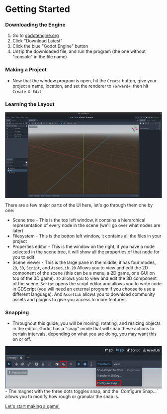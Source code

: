 # Getting Started

### Downloading the Engine
1. Go to [godotengine.org](https://www.godotengine.org)
2. Click "Download Latest"
3. Click the blue "Godot Engine" button
4. Unzip the downloaded file, and run the program (the one without "console" in the file name)

### Making a Project
- Now that the window program is open, hit the `Create` button, give your project a name, location, and set the renderer to `Forward+`, then hit `Create & Edit`

### Learning the Layout
<img style="display: block; margin-left: auto; margin-right: auto;" src="2-1.png" alt="Godot UI">

There are a few major parts of the UI here, let's go through them one by one:

- Scene tree - This is the top left window, it contains a hierarchical representation of every node in the scene (we'll go over what nodes are later)
- Filesystem - This is the botton left window, it contains all the files in your project
- Properties editor - This is the window on the right, if you have a node selected in the scene tree, it will show all the properties of that node for you to edit
- Scene viewer - This is the large pane in the middle, it has four modes, `2D`, `3D`, `Script`, and `AssetLib`. `2D` Allows you to view and edit the 2D component of the scene (this can be a menu, a 2D game, or a GUI on top of the 3D game). `3D` allows you to view and edit the 3D component of the scene. `Script` opens the script editor and allows you to write code in GDScript (you will need an external program if you choose to use a different language). And `AssetLib` allows you to download community assets and plugins to give you access to more features.

### Snapping

- Throughout this guide, you will be moving, rotating, and resizing objects in the editor. Godot has a "snap" mode that will snap these actions to certain intervals, depending on what you are doing, you may want this on or off.
<img style="display: block; margin-left: auto; margin-right: auto;" src="2-2.png" alt="Snap and Snap Settings">
- The magnet with the three dots toggles snap, and the `Configure Snap...` allows you to modify how rough or granular the snap is.

[Let's start making a game!](./making-a-game.md)